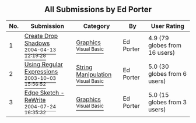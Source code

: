﻿<div align="center">

## All Submissions by Ed Porter

</div>

No.  | Submission | Category | By   | User Rating
---- | ---------- | -------- | ---- | -----------
1 | [Create Drop Shadows<br /><sup>2004-04-13 12:19:28</sup>](https://github.com/Planet-Source-Code/ed-porter-create-drop-shadows__1-53129) | [Graphics<br /><sup>Visual Basic</sup>](../ByCategory/graphics__1-46.md) | Ed Porter | 4.9 (79 globes from 16 users)
2 | [Using Regular Expressions<br /><sup>2003-10-03 15:56:52</sup>](https://github.com/Planet-Source-Code/ed-porter-using-regular-expressions__1-48980) | [String Manipulation<br /><sup>Visual Basic</sup>](../ByCategory/string-manipulation__1-5.md) | Ed Porter | 5.0 (30 globes from 6 users)
3 | [Edge Sketch \- ReWrite<br /><sup>2004-07-24 16:35:32</sup>](https://github.com/Planet-Source-Code/ed-porter-edge-sketch-rewrite__1-55159) | [Graphics<br /><sup>Visual Basic</sup>](../ByCategory/graphics__1-46.md) | Ed Porter | 5.0 (15 globes from 3 users)
